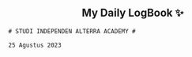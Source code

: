 <h2 align="center">My Daily LogBook ✨</h2>

```
# STUDI INDEPENDEN ALTERRA ACADEMY #

25 Agustus 2023
```
